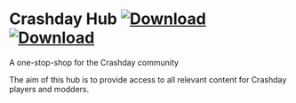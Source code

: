 # Crashday Hub [![Download](https://img.shields.io/badge/Display-legacy-blue)](https://micaloveskpop.github.io/crashdayhub/) [![Download](https://img.shields.io/badge/Display-BETA-orange)](https://micaloveskpop.github.io/crashdayhub/beta2.1/)

A one-stop-shop for the Crashday community

The aim of this hub is to provide access to all relevant content for Crashday players and modders.

